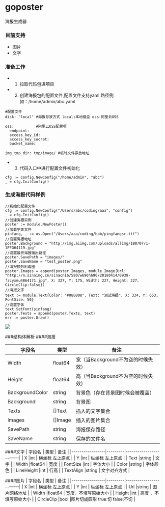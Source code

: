 # goposter
海报生成器
### 目前支持
* 图片
* 文字

### 准备工作
* 1. 拉取代码包进项目
* 2. 创建海报包的配置文件,配置文件支持yaml 路径例如：/home/admin/abc.yaml 

```
#配置文件
disk: "local" #海报存放方式 local:本地磁盘 oss:阿里云OSS

oss:          #阿里云OSS配置项
  endpoint:
  access_key_id:
  access_key_secret:
  bucket_name:
  
img_tmp_dir: tmp/image/ #临时文件存放地址

```

* 3. 代码入口中进行配置文件初始化

```
cfg := config.NewConfig("/home/admin", "abc")
_ = cfg.InitConfig()
```

### 生成海报代码样例


```
//初始化配置文件
cfg := config.NewConfig("/Users/abc/coding/aaa", "config")
_ = cfg.InitConfig()
//创建海报实例
poster := module.NewPoster()
//加载字体文件
pinfang, _ := os.Open("/Users/aaa/coding/bbb/pingfangsr.ttf")
//设置海报地址
poster.Background = "http://img.aiimg.com/uploads/allimg/180707/1-1PFG64119.jpg"
//设置最终海报输出路径
poster.SavePath = "images/"
poster.SaveName = "test_poster.png"
//海报额外附着图
poster.Images = append(poster.Images, module.Image{Url: "http://n.sinaimg.cn/sinacn16/580/w690h690/20180414/0939-fzcyxmu4864171.jpg", X: 327, Y: 175, Width: 227, Height: 227，CircleClip:false})
//海报文字
text := module.Text{Color: "#080808", Text: "测试海报", X: 334, Y: 653, FontSize: 50}
//设置字体
text.SetFont(pinfang)
poster.Texts = append(poster.Texts, text)
err := poster.Draw()
```
![](https://gitee.com/ye3245/oss/raw/master/uPic/test_poster.jpg)

###结构体解析
####海报

| 字段名             | 类型      | 备注                     |
|-----------------|---------|------------------------|
| Width           | float64 | 宽（当Background不为空的时候失效） |
| Height          | float64 | 高（当Background不为空的时候失效） |
| BackgroundColor | string  | 背景色（存在背景图时候会被覆盖）       |
| Background      | string  | 背景图                    |
| Texts           | []Text  | 插入的文字集合                |
| Images          | []Image | 插入的图片集合                |
| SavePath        | string  | 海报保存路径                 |
| SaveName        | string  | 保存的文件名                 |

####文字
| 字段名             | 类型      | 备注                     |
|-----------------|---------|------------------------|
| X           |int | 横坐标 左上原点 |
| Y          |int | 纵坐标 左上原点 |
| Text |string  | 文字       |
| Width      |float64  | 宽度                   |
| FontSize           |int  | 字体大小                |
| Color          |string | 字体颜色               |
| LineHeight        |int  | 行高                 |
| TextAlign        |string  | 文字对齐方式                 |


####图片
| 字段名             | 类型      | 备注                     |
|-----------------|---------|------------------------|
| X           |int | 横坐标 左上原点 |
| Y          |int | 纵坐标 左上原点 |
| Url |string  | 图片网络地址       |
| Width      |float64  | 宽度，不填写原始大小                   |
| Height           |int  | 高度    ，不填写原始大小           |
| CircleClip           |bool  |图片切成圆形 true:切 false:不切           |






